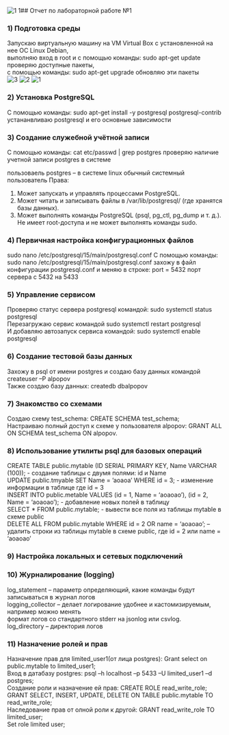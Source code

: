 ![1 1](https://github.com/user-attachments/assets/59afff00-e5e7-418a-855f-d8b53348069f)## Отчет по лабораторной работе №1 

### 1) Подготовка среды 
Запускаю виртуальную машину на VM Virtual Box c установленной на нее ОС Linux Debian,\
выполняю вход в root и с помощью команды: sudo apt-get update проверяю доступные пакеты,\
с помощью команды: sudo apt-get upgrade обновляю эти пакеты\
![3](https://github.com/user-attachments/assets/1a69a189-c91c-4d8b-ba2b-8b5973efcafb)
![2](https://github.com/user-attachments/assets/922db221-5129-402d-a50d-b64dfbec467e)
![1](https://github.com/user-attachments/assets/c92fc180-1e82-4ba2-bd0a-3c04d08c761c)



### 2) Установка PostgreSQL
С помощью команды: sudo apt-get install -y postgresql postgresql-contrib устананвливаю postgresql и его основные зависимости

### 3) Создание служебной учётной записи
С помощью команды: cat etc/passwd | grep postgres проверяю наличие учетной записи postgres в системе

пользоваель postgres – в системе linux обычный системный пользователь
Права:
1.	Может запускать и управлять процессами PostgreSQL. 
2.	Может читать и записывать файлы в /var/lib/postgresql/ (где хранятся базы данных).
3.	Может выполнять команды PostgreSQL (psql, pg_ctl, pg_dump и т. д.). Не имеет root-доступа и не может выполнять команды sudo.

### 4) Первичная настройка конфигурационных файлов 
sudo nano /etc/postgresql/15/main/postgresql.conf
С помощью команды: sudo nano /etc/postgresql/15/main/postgresql.conf захожу в файл конфигурации postgresql.conf
и меняю в строке: port = 5432 порт сервера с 5432 на 5433

### 5) Управление сервисом 
Проверяю статус сервера postgresql командой: sudo systemctl status postgresql \
Перезагружаю сервис командой sudo systemctl restart postgresql \
И добавляю автозапуск сервиса командой: sudo systemctl enable postgresql 

### 6) Создание тестовой базы данных 
Захожу в psql от имени postgres и создаю базу данных командой createuser –P alpopov \
Также создаю базу данных: createdb dbalpopov 

### 7) Знакомство со схемами 
Создаю схему test_schema: CREATE SCHEMA test_schema; \
Настраиваю полный доступ к схеме у пользователя alpopov: GRANT ALL ON SCHEMA test_schema ON alpopov.

### 8) Использование утилиты psql для базовых операций 
CREATE TABLE public.mytable (ID SERIAL PRIMARY KEY, Name VARCHAR (100)); - создание таблицы с двумя полями: id и Name \
UPDATE public.tmyable SET Name = ’aoaoa’ WHERE id = 3; - изменение информации в таблице где id = 3 \
INSERT INTO public.metable VALUES (id = 1, Name = ‘aoaoao’), (id = 2, Name = ‘aoaoao’); - добавление новых полей в таблицу \
SELECT * FROM public.mytable; - вывести все поля из таблицы mytable в схеме public \
DELETE ALL FROM public.mytable WHERE id = 2 OR name = ‘aoaoao’; – удалить строки из таблицы mytable  в схеме public, где id = 2 или name = ‘aoaoao’

### 9) Настройка локальных и сетевых подключений 

### 10)  Журналирование (logging)
log_statement – параметр определяющий, какие команды будут записываться в журнал логов\
logging_collector – делает логирование удобнее и кастомизируемым, например можно менять\
формат логов со стандартного stderr на jsonlog или csvlog.\
log_directory – директория логов

### 11)  Назначение ролей и прав
Назначение прав для limited_user1(от лица postgres): Grant select on public.mytable to limited_user1;\
Вход в датабазу postgres: psql –h localhost –p 5433 –U limited_user1 –d postgres;\
Создание роли и назначение ей прав: CREATE ROLE read_write_role;\
GRANT SELECT, INSERT, UPDATE, DELETE ON TABLE public.mytable TO read_write_role;\
Наследование прав от олной роли к другой: GRANT read_write_role TO limited_user;\
Set role limited user;
